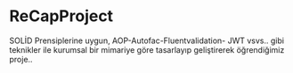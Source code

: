 # ReCapProject
SOLİD Prensiplerine uygun, AOP-Autofac-Fluentvalidation- JWT vsvs.. gibi teknikler ile kurumsal bir mimariye göre tasarlayıp geliştirerek öğrendiğimiz proje.. 
